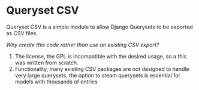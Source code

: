 # Queryset CSV

Queryset CSV is a simple module to allow Django Querysets to be exported as CSV files.

*Why create this code rather than use an existing CSV export?*

1. The license, the GPL is incompatible with the desired usage, so a this was written from scratch.
1. Functionality, many existing CSV packages are not designed to handle very large querysets, the option to steam querysets is essential for models with thousands of entries